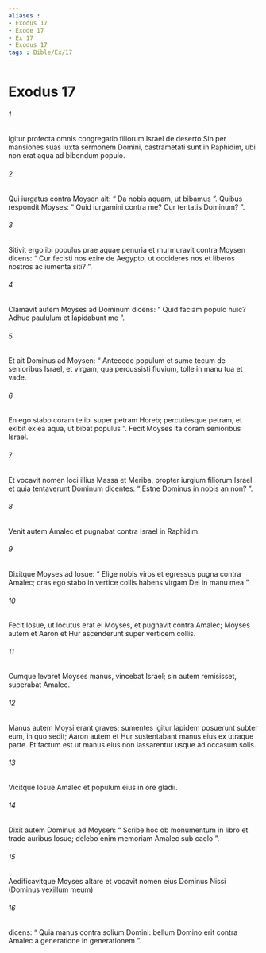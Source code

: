```yaml
---
aliases : 
- Exodus 17
- Exode 17
- Ex 17
- Exodus 17
tags : Bible/Ex/17
---
```


# Exodus 17

###### 1
Igitur profecta omnis congregatio filiorum Israel de deserto Sin per mansiones suas iuxta sermonem Domini, castrametati sunt in Raphidim, ubi non erat aqua ad bibendum populo. 
###### 2
Qui iurgatus contra Moysen ait: “ Da nobis aquam, ut bibamus ”. Quibus respondit Moyses: “ Quid iurgamini contra me? Cur tentatis Dominum? ”. 
###### 3
Sitivit ergo ibi populus prae aquae penuria et murmuravit contra Moysen dicens: “ Cur fecisti nos exire de Aegypto, ut occideres nos et liberos nostros ac iumenta siti? ”. 
###### 4
Clamavit autem Moyses ad Dominum dicens: “ Quid faciam populo huic? Adhuc paululum et lapidabunt me ”. 
###### 5
Et ait Dominus ad Moysen: “ Antecede populum et sume tecum de senioribus Israel, et virgam, qua percussisti fluvium, tolle in manu tua et vade. 
###### 6
En ego stabo coram te ibi super petram Horeb; percutiesque petram, et exibit ex ea aqua, ut bibat populus ”. Fecit Moyses ita coram senioribus Israel. 
###### 7
Et vocavit nomen loci illius Massa et Meriba, propter iurgium filiorum Israel et quia tentaverunt Dominum dicentes: “ Estne Dominus in nobis an non? ”.
###### 8
Venit autem Amalec et pugnabat contra Israel in Raphidim. 
###### 9
Dixitque Moyses ad Iosue: “ Elige nobis viros et egressus pugna contra Amalec; cras ego stabo in vertice collis habens virgam Dei in manu mea ”. 
###### 10
Fecit Iosue, ut locutus erat ei Moyses, et pugnavit contra Amalec; Moyses autem et Aaron et Hur ascenderunt super verticem collis. 
###### 11
Cumque levaret Moyses manus, vincebat Israel; sin autem remisisset, superabat Amalec. 
###### 12
Manus autem Moysi erant graves; sumentes igitur lapidem posuerunt subter eum, in quo sedit; Aaron autem et Hur sustentabant manus eius ex utraque parte. Et factum est ut manus eius non lassarentur usque ad occasum solis. 
###### 13
Vicitque Iosue Amalec et populum eius in ore gladii. 
###### 14
Dixit autem Dominus ad Moysen: “ Scribe hoc ob monumentum in libro et trade auribus Iosue; delebo enim memoriam Amalec sub caelo ”. 
###### 15
Aedificavitque Moyses altare et vocavit nomen eius Dominus Nissi (Dominus vexillum meum) 
###### 16
dicens: “ Quia manus contra solium Domini: bellum Domino erit contra Amalec a generatione in generationem ”.
